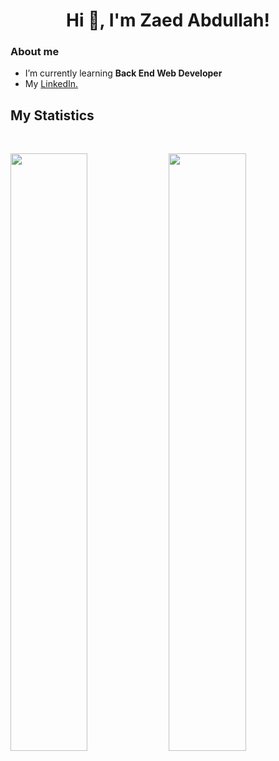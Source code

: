 <h1 align="center">Hi 👋, I'm Zaed Abdullah!</h1>

### About me
- I’m currently learning **Back End Web Developer**
- My [LinkedIn.](https://linkedin.com/in/zaed-abdullah-a14a24172/)

## My Statistics

<br/>
<p align="left">
  <img width="49.5%" src="https://github-readme-stats.vercel.app/api?username=zflash123&show_icons=true&theme=algolia&border=true" />
    <img width="49.5%" src="https://github-readme-streak-stats.herokuapp.com/?user=zflash123&theme=algolia&border=true" />
  </a>
</p>
<br>
